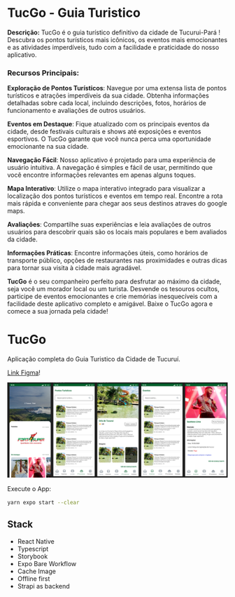 
# TucGo - Guia Turistico


**Descrição:**
TucGo é o guia turístico definitivo da cidade de Tucurui-Pará ! Descubra os pontos turísticos mais icônicos, os eventos mais emocionantes e as atividades imperdíveis, tudo com a facilidade e praticidade do nosso aplicativo.

### Recursos Principais:

**Exploração de Pontos Turísticos**: Navegue por uma extensa lista de pontos turísticos e atrações imperdíveis da sua cidade. Obtenha informações detalhadas sobre cada local, incluindo descrições, fotos, horários de funcionamento e avaliações de outros usuários.

**Eventos em Destaque**: Fique atualizado com os principais eventos da cidade, desde festivais culturais e shows até exposições e eventos esportivos. O TucGo garante que você nunca perca uma oportunidade emocionante na sua cidade.

**Navegação Fácil**: Nosso aplicativo é projetado para uma experiência de usuário intuitiva. A navegação é simples e fácil de usar, permitindo que você encontre informações relevantes em apenas alguns toques.

**Mapa Interativo**: Utilize o mapa interativo integrado para visualizar a localização dos pontos turísticos e eventos em tempo real. Encontre a rota mais rápida e conveniente para chegar aos seus destinos atraves do google maps.

**Avaliações**: Compartilhe suas experiências e leia avaliações de outros usuários para descobrir quais são os locais mais populares e bem avaliados da cidade.

**Informações Práticas**: Encontre informações úteis, como horários de transporte público, opções de restaurantes nas proximidades e outras dicas para tornar sua visita à cidade mais agradável.

**TucGo** é o seu companheiro perfeito para desfrutar ao máximo da cidade, seja você um morador local ou um turista. Desvende os tesouros ocultos, participe de eventos emocionantes e crie memórias inesquecíveis com a facilidade deste aplicativo completo e amigável. Baixe o TucGo agora e comece a sua jornada pela cidade!

# TucGo
Aplicação completa do Guia Turistico da Cidade de Tucuruí.

[Link Figma](https://www.codecademy.com/pages/contribute-docs)!

![App Screenshot](.github/cover.png)



Execute o App:

```bash
yarn expo start --clear
```
## Stack

- React Native
- Typescript
- Storybook
- Expo Bare Workflow
- Cache Image
- Offline first
- Strapi as backend



